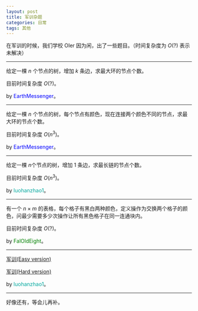 ```yaml
---
layout: post
title: 军训杂题
categories: 日常
tags: 其他
---
```


在军训的时候，我们学校 OIer 因为闲，出了一些题目。（时间复杂度为 $O(?)$ 表示未解决）

---

给定一棵 $n$ 个节点的树，增加 $k$ 条边，求最大环的节点个数。

目前时间复杂度 $O(?)$。

by <span style="color:#00f">EarthMessenger</span>。

---

给定一棵 $n$ 个节点的树，每个节点有颜色，现在连接两个颜色不同的节点，求最大环的节点个数。

目前时间复杂度 $O(n^3)$。

by <span style="color:#00f">EarthMessenger</span>。

---

给定一棵 $n$个节点的树，增加 $1$ 条边，求最长链的节点个数。

目前时间复杂度 $O(n^3)$。

by <span style="color:#03a89e">luohanzhao1</span>。

---

有一个 $n \times m$ 的表格，每个格子有黑白两种颜色，定义操作为交换两个格子的颜色，问最少需要多少次操作让所有黑色格子在同一连通块内。

目前时间复杂度 $O(?)$。

by <span style="color:green">FalOldEight</span>。

---

[军训(Easy version)](https://www.luogu.com.cn/problem/U306392)

[军训(Hard version)](https://www.luogu.com.cn/problem/U306395)

by <span style="color:#03a89e">luohanzhao1</span>。

---

好像还有，等会儿再补。
